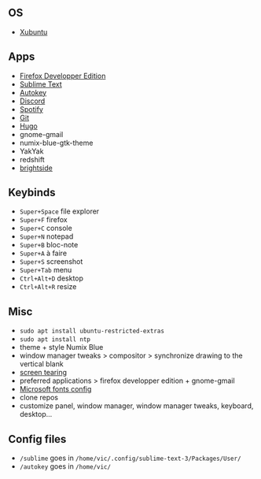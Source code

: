 ﻿## OS
- [Xubuntu](https://xubuntu.org/download)

## Apps
 - [Firefox Developper Edition](https://www.mozilla.org/fr/firefox/developer/)
 - [Sublime Text](https://www.sublimetext.com/)
 - [Autokey](https://github.com/autokey/autokey)
 - [Discord](https://discordapp.com/)
 - [Spotify](https://www.spotify.com/fr/download/linux/)
 - [Git](https://git-scm.com/download/linux)
 - [Hugo](https://gohugo.io/getting-started/installing#linux)
 - gnome-gmail
 - numix-blue-gtk-theme
 - YakYak
 - redshift
 - [brightside](http://ubuntuhandbook.org/index.php/2015/03/enable-hot-corners-xfce-desktop/)

## Keybinds
- `Super+Space` file explorer
- `Super+F` firefox
- `Super+C` console
- `Super+N` notepad
- `Super+B` bloc-note
- `Super+A` à faire
- `Super+S` screenshot
- `Super+Tab` menu
- `Ctrl+Alt+D` desktop
- `Ctrl+Alt+R` resize

## Misc
- `sudo apt install ubuntu-restricted-extras`
- `sudo apt install ntp`
- theme + style Numix Blue
- window manager tweaks > compositor > synchronize drawing to the vertical blank
- [screen tearing](https://www.gamingonlinux.com/articles/how-to-an-update-on-fixing-screen-tearing-on-linux-with-an-nvidia-gpu.8892)
- preferred applications > firefox developper edition + gnome-gmail
- [Microsoft fonts config](https://doc.ubuntu-fr.org/msttcorefonts#en_dual-boot_avec_windows)
- clone repos
- customize panel, window manager, window manager tweaks, keyboard, desktop...

## Config files
- `/sublime` goes in `/home/vic/.config/sublime-text-3/Packages/User/`
- `/autokey` goes in `/home/vic/`
